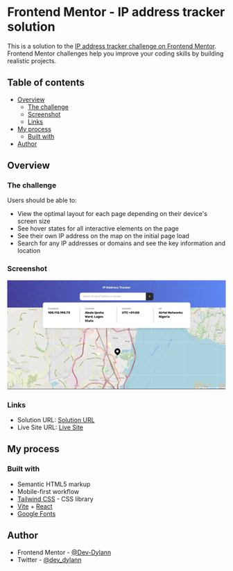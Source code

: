 # Frontend Mentor - IP address tracker solution

This is a solution to the [IP address tracker challenge on Frontend Mentor](https://www.frontendmentor.io/challenges/ip-address-tracker-I8-0yYAH0). Frontend Mentor challenges help you improve your coding skills by building realistic projects. 

## Table of contents

- [Overview](#overview)
  - [The challenge](#the-challenge)
  - [Screenshot](#screenshot)
  - [Links](#links)
- [My process](#my-process)
  - [Built with](#built-with)
- [Author](#author)

## Overview

### The challenge

Users should be able to:

- View the optimal layout for each page depending on their device's screen size
- See hover states for all interactive elements on the page
- See their own IP address on the map on the initial page load
- Search for any IP addresses or domains and see the key information and location

### Screenshot

![Screenshot](/public/tracker.jpg)

### Links

- Solution URL: [Solution URL](https://www.frontendmentor.io/solutions/ip-address-tracker-with-react-ZxxV7CFhyL)
- Live Site URL: [Live Site](https://devdylan-ip-tracker.netlify.app/)

## My process

### Built with

- Semantic HTML5 markup
- Mobile-first workflow
- [Tailwind CSS](https://tailwindcss.com/) - CSS library
- [Vite](https://vitejs.dev) + [React](https://reactjs.org/)
- [Google Fonts](https://fonts.google.com/)

## Author

- Frontend Mentor - [@Dev-Dylann](https://www.frontendmentor.io/profile/Dev-Dylann)
- Twitter - [@dev_dylann](https://www.twitter.com/dev_dylann)
